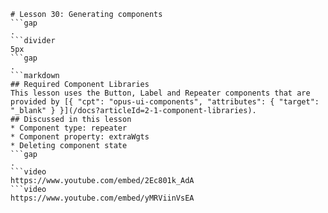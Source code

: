 ```mainHeading
# Lesson 30: Generating components
```gap
.
```divider
5px
```gap
.
```markdown
## Required Component Libraries
This lesson uses the Button, Label and Repeater components that are provided by [{ "cpt": "opus-ui-components", "attributes": { "target": "_blank" } }](/docs?articleId=2-1-component-libraries).
## Discussed in this lesson
* Component type: repeater
* Component property: extraWgts
* Deleting component state
```gap
.
```video
https://www.youtube.com/embed/2Ec801k_AdA
```video
https://www.youtube.com/embed/yMRViinVsEA

